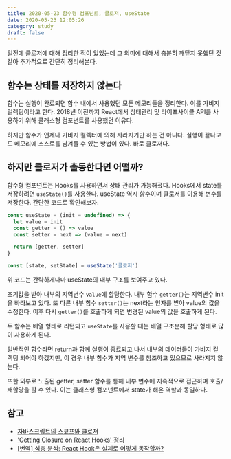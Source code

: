 ```yaml
---
title: 2020-05-23 함수형 컴포넌트, 클로저, useState
date: 2020-05-23 12:05:26
category: study
draft: false
---
```


일전에 클로저에 대해 [정리](https://saengmotmi.netlify.app/study/2020-05-11-%ED%81%B4%EB%A1%9C%EC%A0%80/)한 적이 있었는데 그 의미에 대해서 충분히 깨닫지 못했던 것 같아 추가적으로 간단히 정리해본다.

## 함수는 상태를 저장하지 않는다

함수는 실행이 완료되면 함수 내에서 사용했던 모든 메모리들을 정리한다. 이를 가비지 컬렉팅이라고 한다. 2018년 이전까지 React에서 상태관리 및 라이프사이클 API를 사용하기 위해 클래스형 컴포넌트를 사용했던 이유다.

하지만 함수가 언제나 가비지 컬렉터에 의해 사라지기만 하는 건 아니다. 실행이 끝나고도 메모리에 스스로를 남겨둘 수 있는 방법이 있다. 바로 클로저다.

## 하지만 클로저가 출동한다면 어떨까?

함수형 컴포넌트는 Hooks를 사용하면서 상태 관리가 가능해졌다. Hooks에서 state를 저장하려면 `useState()`를 사용한다. useState 역시 함수이며 클로저를 이용해 변수를 저장한다. 간단한 코드로 확인해보자.

```js
const useState = (init = undefined) => {
  let value = init
  const getter = () => value
  const setter = next => (value = next)

  return [getter, setter]
}

const [state, setState] = useState('클로저')
```

위 코드는 간략하게나마 useState의 내부 구조를 보여주고 있다.

초기값을 받아 내부의 지역변수 `value`에 할당한다. 내부 함수 `getter()`는 지역변수 init을 바라보고 있다. 또 다른 내부 함수 `setter()`는 next라는 인자를 받아 value의 값을 수정한다. 이후 다시 `getter()`를 호출하게 되면 변경된 value의 값을 호출하게 된다.

두 함수는 배열 형태로 리턴되고 `useState`를 사용할 때는 배열 구조분해 할당 형태로 많이 사용하게 된다.

일반적인 함수라면 return과 함께 실행이 종료되고 나서 내부의 데이터들이 가비지 컬렉팅 되어야 하겠지만, 이 경우 내부 함수가 지역 변수를 참조하고 있으므로 사라지지 않는다.

또한 외부로 노출된 getter, setter 함수를 통해 내부 변수에 지속적으로 접근하며 호출/재할당을 할 수 있다. 이는 클래스형 컴포넌트에서 state가 해온 역할과 동일하다.

## 참고

- [자바스크립트의 스코프와 클로저](https://meetup.toast.com/posts/86)
- ['Getting Closure on React Hooks' 정리](https://rinae.dev/posts/getting-closure-on-react-hooks-summary)
- [[번역] 심층 분석: React Hook은 실제로 어떻게 동작할까?](https://hewonjeong.github.io/deep-dive-how-do-react-hooks-really-work-ko/)
